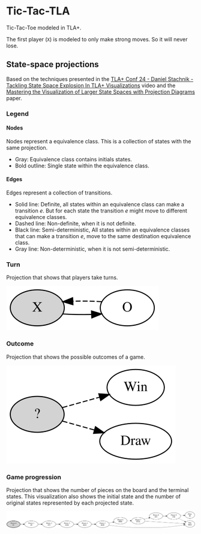 # Tic-Tac-TLA
Tic-Tac-Toe modeled in TLA+.

The first player (`X`) is modeled to only make strong moves. So it will never lose.

## State-space projections
Based on the techniques presented in the [TLA+ Conf 24 - Daniel Stachnik - Tackling State Space Explosion In TLA+ Visualizations](https://www.youtube.com/watch?v=CSl4uC9MZJM) video and the [Mastering the Visualization of Larger State Spaces with Projection Diagrams](https://stups.hhu-hosting.de/downloads/pdf/LadenbergerLeuschel_ProjectDiagram.pdf) paper.

### Legend
#### Nodes
Nodes represent a equivalence class. This is a collection of states with the same projection.
- Gray: Equivalence class contains initials states.
- Bold outline: Single state within the equivalence class.

#### Edges
Edges represent a collection of transitions.
- Solid line: Definite, all states within an equivalence class can make a transition *e*. But for each state the transition *e* might move to different equivalence classes.
- Dashed line: Non-definite, when it is not definite.
- Black line: Semi-deterministic, All states within an equivalence classes that can make a transition *e*, move to the same destination equivalence class.
- Gray line: Non-deterministic, when it is not semi-deterministic.

### Turn
Projection that shows that players take turns.

![](output/turn_projection.svg)

### Outcome
Projection that shows the possible outcomes of a game.

![](output/result_projection.svg)

### Game progression
Projection that shows the number of pieces on the board and the terminal states. This visualization also shows the initial state and the number of original states represented by each projected state.

![](output/count_projection.svg)

